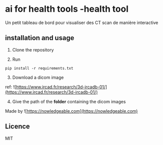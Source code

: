 # ai for health tools -health tool

Un petit tableau de bord pour visualiser des CT scan de manière interactive


## installation and usage

1. Clone the repository 

2. Run 

`pip install -r requirements.txt`


3. Download a dicom image 

ref: ![https://www.ircad.fr/research/3d-ircadb-01/](https://www.ircad.fr/research/3d-ircadb-01/)


4. Give the path of the **folder** containing the dicom images


Made by ![https://nowledgeable.com](https://nowledgeable.com)



## Licence

MIT 